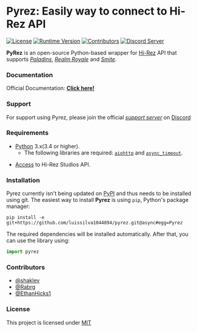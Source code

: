 # Pyrez: Easily way to connect to Hi-Rez API
[![License](https://img.shields.io/github/license/luissilva1044894/Pyrez.svg?style=plastic&logoWidth=10)](./LICENSE)
[![Runtime Version](https://img.shields.io/pypi/pyversions/pyrez.svg?style=plastic&logo=python&logoWidth=10)](https://pypi.org/project/pyrez)
[![Contributors](https://img.shields.io/github/contributors/luissilva1044894/Pyrez.svg?style=plastic&logo=github&logoWidth=10)](https://github.com/luissilva1044894/Pyrez/graphs/contributors)
[![Discord Server](https://img.shields.io/discord/549020573846470659.svg?style=plastic&logo=discord&logoWidth=10)](https://discord.gg/XkydRPS)


**PyRez** is an open-source Python-based wrapper for [Hi-Rez](http://www.hirezstudios.com "Hi-Rez Studios") API that supports *[Paladins](https://www.paladins.com "Paladins Game")*, *[Realm Royale](https://www.realmroyale.com "Realm Royale Game")* and *[Smite](https://www.smitegame.com "Smite Game")*.

### Documentation
Official Documentation: [**Click here!**](./docs)

### Support
For support using Pyrez, please join the official [*support server*](
https://discord.gg/XkydRPS) on [Discord](https://discordapp.com/ "Discord App")

### Requirements
* [Python](http://python.org "Python.org") 3.x(3.4 or higher).
    * The following libraries are required: [`aiohttp`](https://pypi.org/project/aiohttp/ "Async http client/server framework") and [`async_timeout`](https://pypi.org/project/async_timeout/).
- [Access](./docs#registration "Form access to Hi-Rez API") to Hi-Rez Studios API.

### Installation
Pyrez currently isn't being updated on [PyPI](https://pypi.org/project/pyrez) and thus needs to be installed using git. The easiest way to install **Pyrez** is using `pip`, Python's package manager:

```
pip install -e git+https://github.com/luissilva1044894/pyrez.git@async#egg=Pyrez
```
The required dependencies will be installed automatically.
After that, you can use the library using:
```py
import pyrez
```

### Contributors
- [@shaklev](https://github.com/shaklev)
- [@Rabrg](https://github.com/Rabrg)
- [@EthanHicks1](https://github.com/EthanHicks1)

### License
This project is licensed under [MIT](./LICENSE)